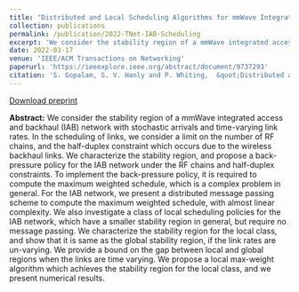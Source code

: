 ```yaml
---
title: "Distributed and Local Scheduling Algorithms for mmWave Integrated Access and Backhaul"
collection: publications
permalink: /publication/2022-TNet-IAB-Scheduling
excerpt: 'We consider the stability region of a mmWave integrated access and backhaul (IAB) network with stochastic arrivals and time-varying link rates. In the scheduling of links, we consider a limit on the number of RF chains, and the half-duplex constraint which occurs due to the wireless backhaul links. We characterize the stability region, and propose a back-pressure policy for the IAB network under the RF chains and half-duplex constraints.'
date: 2022-03-17
venue: 'IEEE/ACM Transactions on Networking'
paperurl: 'https://ieeexplore.ieee.org/abstract/document/9737293'
citation: 'S. Gopalam, S. V. Hanly and P. Whiting,  &quot;Distributed and Local Scheduling Algorithms for mmWave Integrated Access and Backhaul,&quot; in <i>IEEE/ACM Transactions on Networking</i>, vol. 30, no. 4, pp. 1749-1764, Aug. 2022.'
---
```


[Download preprint](https://swaroop-gopalam.github.io/files/TNET3154367.pdf)

**Abstract:** We consider the stability region of a mmWave integrated access and backhaul (IAB) network with stochastic arrivals and time-varying link rates. In the scheduling of links, we consider a limit on the number of RF chains, and the half-duplex constraint which occurs due to the wireless backhaul links. We characterize the stability region, and propose a back-pressure policy for the IAB network under the RF chains and half-duplex constraints. To implement the back-pressure policy, it is required to compute the maximum weighted schedule, which is a complex problem in general. For the IAB network, we present a distributed message passing scheme to compute the maximum weighted schedule, with almost linear complexity. We also investigate a class of local scheduling policies for the IAB network, which have a smaller stability region in general, but require no message passing. We characterize the stability region for the local class, and show that it is same as the global stability region, if the link rates are un-varying. We provide a bound on the gap between local and global regions when the links are time varying. We propose a local max-weight algorithm which achieves the stability region for the local class, and we present numerical results.


<!-- Recommended citation: 'S. Gopalam, S. V. Hanly and P. Whiting,  &quot;Distributed Resource Allocation and Flow Control Algorithms for mmWave IAB Networks,&quot; in <i>IEEE/ACM Transactions on Networking</i>, vol. 31, no. 6, pp. 3175-3190, Dec. 2023.' -->